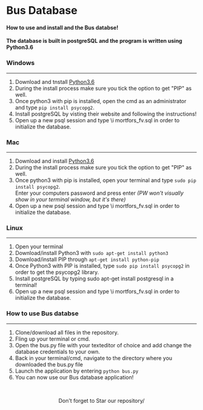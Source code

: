 # Bus Database #
#### How to use and install and the Bus databse!<br>

<strong>The database is built in postgreSQL and the program is written using Python3.6</strong>

### Windows ###
-------------
1. Download and tnstall [Python3.6](https://www.python.org/downloads/)
2. During the install process make sure you tick the option to get "PIP" as well.
3. Once python3 with pip is installed, open the cmd as an administrator and type ```pip install psycopg2```.
4. Install postgreSQL by visting their website and following the instructions!
5. Open up a new psql session and type \i mortfors_fv.sql in order to initialize the database.

### Mac ###
-------------
1. Download and install [Python3.6](https://www.python.org/downloads/)
2. During the install process make sure you tick the option to get "PIP" as well.
3. Once python3 with pip is installed, open your terminal and type
```sudo pip install psycopg2```.
<br>Enter your computers password and press enter <em>(PW won't visually show in your terminal window, but it's there)</em>
5. Open up a new psql session and type \i mortfors_fv.sql in order to initialize the database.

### Linux ###
-------------
1. Open your terminal
2. Download/install Python3 with ```sudo apt-get install python3```
2. Download/install PIP through ```apt-get install python-pip```
3. Once Python3 with PIP is installed, type ```sudo pip install psycopg2``` in order to get the psycopg2 library.
4. Install postgreSQL by typing sudo apt-get install postgresql in a terminal!
5. Open up a new psql session and type \i mortfors_fv.sql in order to initialize the database.

### How to use Bus databse ###
-------------
1. Clone/download all files in the repository.
2. Fling up your terminal or cmd.
3. Open the bus.py file with your texteditor of choice and add change the database credentials to your own.
4. Back in your terminal/cmd, navigate to the directory where you downloaded the bus.py file
5. Launch the application by entering ```python bus.py```
6. You can now use our Bus database application!
<br>
<p align="center">
  Don't forget to Star our repository/ <br>
</p>
